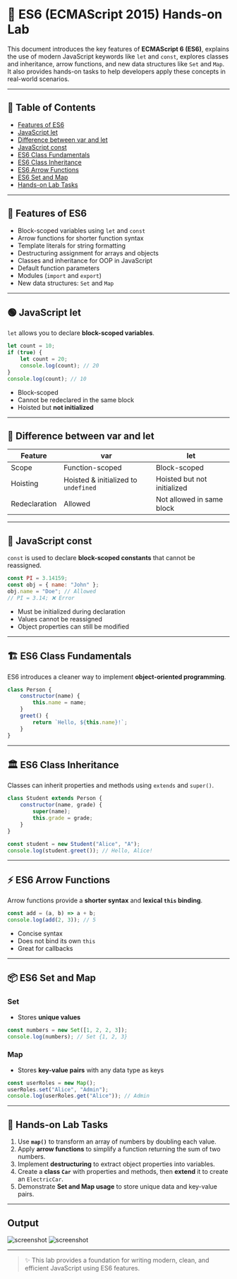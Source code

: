 # 📘 ES6 (ECMAScript 2015) Hands-on Lab

This document introduces the key features of **ECMAScript 6 (ES6)**, explains the use of modern JavaScript keywords like `let` and `const`, explores classes and inheritance, arrow functions, and new data structures like `Set` and `Map`. It also provides hands-on tasks to help developers apply these concepts in real-world scenarios.

---

## 🧾 Table of Contents

- [Features of ES6](#features-of-es6)
- [JavaScript let](#javascript-let)
- [Difference between var and let](#difference-between-var-and-let)
- [JavaScript const](#javascript-const)
- [ES6 Class Fundamentals](#es6-class-fundamentals)
- [ES6 Class Inheritance](#es6-class-inheritance)
- [ES6 Arrow Functions](#es6-arrow-functions)
- [ES6 Set and Map](#es6-set-and-map)
- [Hands-on Lab Tasks](#hands-on-lab-tasks)

---

## 🔹 Features of ES6

- Block-scoped variables using `let` and `const`
- Arrow functions for shorter function syntax
- Template literals for string formatting
- Destructuring assignment for arrays and objects
- Classes and inheritance for OOP in JavaScript
- Default function parameters
- Modules (`import` and `export`)
- New data structures: `Set` and `Map`

---

## 🟢 JavaScript let

`let` allows you to declare **block-scoped variables**.

```javascript
let count = 10;
if (true) {
    let count = 20; 
    console.log(count); // 20
}
console.log(count); // 10
```

- Block-scoped
- Cannot be redeclared in the same block
- Hoisted but **not initialized**

---

## 🔄 Difference between var and let

| Feature       | var                          | let                         |
|---------------|-----------------------------|-----------------------------|
| Scope         | Function-scoped              | Block-scoped                |
| Hoisting      | Hoisted & initialized to `undefined` | Hoisted but not initialized |
| Redeclaration | Allowed                      | Not allowed in same block    |

---

## 🔵 JavaScript const

`const` is used to declare **block-scoped constants** that cannot be reassigned.

```javascript
const PI = 3.14159;
const obj = { name: "John" };
obj.name = "Doe"; // Allowed
// PI = 3.14; ❌ Error
```

- Must be initialized during declaration
- Values cannot be reassigned
- Object properties can still be modified

---

## 🏗️ ES6 Class Fundamentals

ES6 introduces a cleaner way to implement **object-oriented programming**.

```javascript
class Person {
    constructor(name) {
        this.name = name;
    }
    greet() {
        return `Hello, ${this.name}!`;
    }
}
```

---

## 🏛️ ES6 Class Inheritance

Classes can inherit properties and methods using `extends` and `super()`.

```javascript
class Student extends Person {
    constructor(name, grade) {
        super(name);
        this.grade = grade;
    }
}

const student = new Student("Alice", "A");
console.log(student.greet()); // Hello, Alice!
```

---

## ⚡ ES6 Arrow Functions

Arrow functions provide a **shorter syntax** and **lexical `this` binding**.

```javascript
const add = (a, b) => a + b;
console.log(add(2, 3)); // 5
```

- Concise syntax
- Does not bind its own `this`
- Great for callbacks

---

## 📦 ES6 Set and Map

### **Set**
- Stores **unique values**
```javascript
const numbers = new Set([1, 2, 2, 3]);
console.log(numbers); // Set {1, 2, 3}
```

### **Map**
- Stores **key-value pairs** with any data type as keys
```javascript
const userRoles = new Map();
userRoles.set("Alice", "Admin");
console.log(userRoles.get("Alice")); // Admin
```

---

## 🧪 Hands-on Lab Tasks

1. Use **`map()`** to transform an array of numbers by doubling each value.
2. Apply **arrow functions** to simplify a function returning the sum of two numbers.
3. Implement **destructuring** to extract object properties into variables.
4. Create a **class `Car`** with properties and methods, then **extend** it to create an `ElectricCar`.
5. Demonstrate **Set and Map usage** to store unique data and key-value pairs.

---

## Output
![screenshot](screenshots/screenshot1.png)
![screenshot](screenshots/screenshot2.png)

---

> ✨ This lab provides a foundation for writing modern, clean, and efficient JavaScript using ES6 features.
